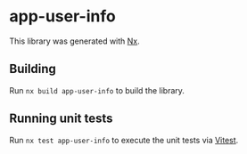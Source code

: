 # app-user-info

This library was generated with [Nx](https://nx.dev).

## Building

Run `nx build app-user-info` to build the library.

## Running unit tests

Run `nx test app-user-info` to execute the unit tests via [Vitest](https://vitest.dev/).
